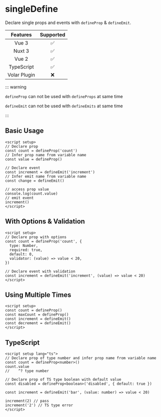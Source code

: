 # singleDefine

<StabilityLevel level="experimental" />

Declare single props and events with `defineProp` & `defineEmit`.

|   Features   |     Supported      |
| :----------: | :----------------: |
|    Vue 3     | :white_check_mark: |
|    Nuxt 3    | :white_check_mark: |
|    Vue 2     | :white_check_mark: |
|  TypeScript  | :white_check_mark: |
| Volar Plugin |        :x:         |

::: warning

`defineProp` can not be used with `defineProps` at same time

`defineEmit` can not be used with `defineEmits` at same time

:::

## Basic Usage

```vue
<script setup>
// Declare prop
const count = defineProp('count')
// Infer prop name from variable name
const value = defineProp()

// Declare event
const increment = defineEmit('increment')
// Infer emit name from variable name
const change = defineEmit()

// access prop value
console.log(count.value)
// emit event
increment()
</script>
```

## With Options & Validation

```vue
<script setup>
// Declare prop with options
const count = defineProp('count', {
  type: Number,
  required: true,
  default: 0,
  validator: (value) => value < 20,
})

// Declare event with validation
const increment = defineEmit('increment', (value) => value < 20)
</script>
```

## Using Multiple Times

```vue
<script setup>
const count = defineProp()
const maxCount = defineProp()
const increment = defineEmit()
const decrement = defineEmit()
</script>
```

## TypeScript

```vue
<script setup lang="ts">
// Declare prop of type number and infer prop name from variable name
const count = defineProp<number>()
count.value
//    ^? type number

// Declare prop of TS type boolean with default value
const disabled = defineProp<boolean>('disabled', { default: true })

const increment = defineEmit('bar', (value: number) => value < 20)

increment(2) // pass
increment('2') // TS type error
</script>
```
